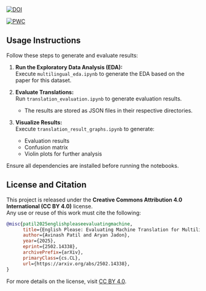 <a href="https://doi.org/10.48550/arXiv.2502.14338"><img src="https://zenodo.org/badge/DOI/10.48550/arXiv.2502.14338.svg" alt="DOI"></a>

[![PWC](https://img.shields.io/endpoint.svg?url=https://paperswithcode.com/badge/english-please-evaluating-machine-translation/machine-translation-on-multi-lingual-bug)](https://paperswithcode.com/sota/machine-translation-on-multi-lingual-bug?p=english-please-evaluating-machine-translation)

## Usage Instructions
Follow these steps to generate and evaluate results:

1. **Run the Exploratory Data Analysis (EDA):**  
   Execute `multilingual_eda.ipynb` to generate the EDA based on the paper for this dataset.

2. **Evaluate Translations:**  
   Run `translation_evaluation.ipynb` to generate evaluation results.  
   - The results are stored as JSON files in their respective directories.

3. **Visualize Results:**  
   Execute `translation_result_graphs.ipynb` to generate:  
   - Evaluation results  
   - Confusion matrix  
   - Violin plots for further analysis

Ensure all dependencies are installed before running the notebooks.

## License and Citation
This project is released under the **Creative Commons Attribution 4.0 International (CC BY 4.0)** license.  
Any use or reuse of this work must cite the following:

```bibtex
@misc{patil2025englishpleaseevaluatingmachine,
      title={English Please: Evaluating Machine Translation for Multilingual Bug Reports}, 
      author={Avinash Patil and Aryan Jadon},
      year={2025},
      eprint={2502.14338},
      archivePrefix={arXiv},
      primaryClass={cs.CL},
      url={https://arxiv.org/abs/2502.14338}, 
}
```
For more details on the license, visit [CC BY 4.0](https://creativecommons.org/licenses/by/4.0/).
